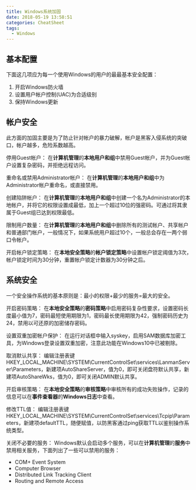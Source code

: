 ```yaml
---
title: Windows系统加固
date: 2018-05-19 13:58:51
categories: CheatSheet
tags:
  - Windows
---
```


## 基本配置
下面这几项应为每一个使用Windows的用户的最最基本安全配置：
1. 开启Windows防火墙
2. 设置用户帐户控制(UAC)为合适级别
3. 保持Windows更新

<!--more-->
## 帐户安全
此方面的加固主要是为了防止针对帐户的暴力破解，帐户是黑客入侵系统的突破口，帐户越多，危险系数越高。

停用Guest帐户：
在**计算机管理**的**本地用户和组**中禁用Guest帐户，并为Guest帐户设置复杂密码，并拒绝远程访问。

重命名或禁用Administrator帐户：
在**计算机管理**的**本地用户和组**中为Administrator帐户重命名，或直接禁用。

创建陷阱帐户：
在**计算机管理**的**本地用户和组**中创建一个名为Administrator的本地帐户，并将它的权限设置成最低，加上一个超过10位的强密码。可通过将其隶属于Guest组已达到权限最低。

限制用户数量：
在**计算机管理**的**本地用户和组**中删除所有的测试帐户、共享帐户和普通部门帐户，一般情况下，如果系统用户超过10个，一般总会存在一两个弱口令帐户。

开启帐户锁定策略：
在**本地安全策略**的**帐户锁定策略**中设置帐户锁定阈值为3次，帐户锁定时间为30分钟，重置帐户锁定计数器为30分钟之后。
## 系统安全
一个安全操作系统的基本原则是：最小的权限+最少的服务=最大的安全。

开启密码策略：
在**本地安全策略**的**密码策略**中启用密码复杂性要求，设置密码长度最小值为7，密码最短使用期限为1，密码最长使用期限为42，强制密码历史为24，禁用以可还原的加密储存密码。

设置双重加密帐户保护：
在运行对话框中输入syskey，启用SAM数据库加密工具，为Windows登录设置双重加密，注意此功能在Windows10中已被剔除。

取消默认共享：
编辑注册表键HKEY_LOCAL_MACHINE\SYSTEM\CurrentControlSet\services\LanmanServer\Parameters，新建项AutoShareServer，值为0，即可关闭盘符默认共享，新建项AutoShareWks，值为0，即可关闭ADMIN默认共享。

开启审核策略：
在**本地安全策略**的**审核策略**中审核所有的成功失败操作，记录的信息可以在**事件查看器**的**Windows日志**中查看。

修改TTL值：
编辑注册表键HKEY_LOCAL_MACHINE\SYSTEM\CurrentControlSet\services\Tcpip\Parameters，新建项defaultTTL，随便赋值，以防黑客通过ping获取TTL以鉴别操作系统类型。

关闭不必要的服务：
Windows默认会启动多个服务，可以在**计算机管理**的**服务**中禁用相关服务，下面列出了一些可以禁用的服务：

- COM+ Event System
- Computer Browser
- Distributed Link Tracking Client
- Routing and Remote Access